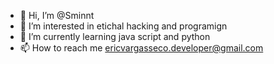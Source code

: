 - 👋 Hi, I’m @Sminnt
- 👀 I’m interested in etichal hacking and programign
- 🌱 I’m currently learning java script and python
- 📫 How to reach me ericvargasseco.developer@gmail.com
